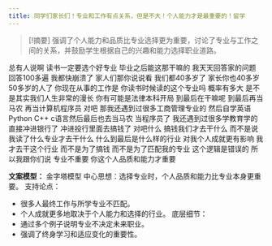 ```yaml
---
title: 同学们家长们！专业和工作有点关系，但是不大！个人能力才是最重要的！留学 
---
```

 > [!摘要]
强调了个人能力和品质比专业选择更为重要，讨论了专业与工作之间的关系，并鼓励学生根据自己的兴趣和能力选择职业道路。

总有人说啊
读书一定要选个好专业
毕业之后能这那干嘛的
我天天回答家的问题
回答100多遍
我都快崩溃了
家人们那你说说看
我们都40多岁了
家长你也40多岁50多岁的人了
你现在从事的工作是
你读书时候读的这个专业吗
概率有多大
是不是其实我们人生非常的漫长
你有可能是法律本科开局
到最后在干嘛呢
到最后再当马农
再当计算机程序员
对吧
那我还遇到过很多工商管理专业的
然后自学英语
Python C++
c语言然后最后也去当马农
当程序员了
我还遇到过很多学教育学的
直接冲进银行了
冲进投行里面去搞钱了
对吧什么
搞钱我们才去干什么
而不是说我读了什么专业才去干什么
什么到最后是什么样的行业
对我个人成就更有影响
我才去干这个行业
而不是为了搞钱
而不是为了匹配我的专业
这个逻辑是错误的
所以我跟你们说
专业不重要
你这个人品质和能力才重要

**文案模型：**
金字塔模型
中心思想：选择专业时，个人品质和能力比专业本身更重要。
支持论点：
  - 很多人最终工作与所学专业不匹配。
  - 个人成就更多地取决于个人能力和选择的行业。
底层细节：
  - 通过多个例子说明专业不决定未来职业。
  - 强调了终身学习和适应变化的重要性。
